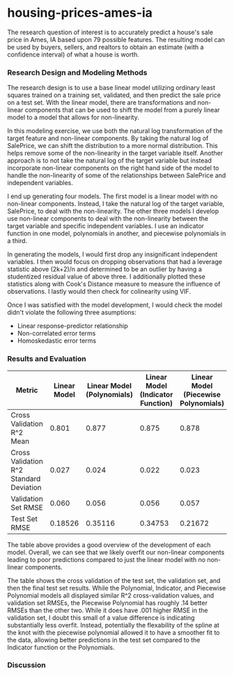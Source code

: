 # housing-prices-ames-ia
The research question of interest is to accurately predict a house's sale price in Ames, IA based upon 79 possible features. The resulting model can be used by buyers, sellers, and realtors to obtain an estimate (with a confidence interval) of what a house is worth. 

### Research Design and Modeling Methods
The research design is to use a base linear model utilizing ordinary least squares trained on a training set, validated, and then predict the sale price on a test set. With the linear model, there are transformations and non-linear components that can be used to shift the model from a purely linear model to a model that allows for non-linearity. 

In this modeling exercise, we use both the natural log transformation of the target feature and non-linear components. By taking the natural log of SalePrice, we can shift the distribution to a more normal distribution. This helps remove some of the non-linearity in the target variable itself. Another approach is to not take the natural log of the target variable but instead incorporate non-linear components on the right hand side of the model to handle the non-linearity of some of the relationships between SalePrice and independent variables. 

I end up generating four models. The first model is a linear model with no non-linear components. Instead, I take the natural log of the target variable, SalePrice, to deal with the non-linearity. The other three models I develop use non-linear components to deal with the non-linearity between the target variable and specific independent variables. I use an indicator function in one model, polynomials in another, and piecewise polynomials in a third. 

In generating the models, I would first drop any insignificant independent variables. I then would focus on dropping observations that had a leverage statistic above (2k+2)/n and determined to be an outlier by having a studentized residual value of above three. I additionally plotted these statistics along with Cook's Distance measure to measure the influence of observations. I lastly would then check for colinearity using VIF. 

Once I was satisfied with the model development, I would check the model didn't violate the following three asumptions:
* Linear response-predictor relationship
* Non-correlated error terms
* Homoskedastic error terms

### Results and Evaluation

| Metric | Linear Model | Linear Model (Polynomials) | Linear Model (Indicator Function) | Linear Model (Piecewise Polynomials) |
|---     | ---          | ---                        |---                                |---                                   |
| Cross Validation R^2 Mean | 0.801 | 0.877 | 0.875 | 0.878 |
| Cross Validation R^2 Standard Deviation | 0.027 | 0.024 | 0.022 | 0.023 |
| Validation Set RMSE | 0.060 | 0.056 | 0.056 | 0.057 |
| Test Set RMSE | 0.18526 | 0.35116 | 0.34753 | 0.21672 |

The table above provides a good overview of the development of each model. Overall, we can see that we likely overfit our non-linear components leading to poor predictions compared to just the linear model with no non-linear components. 

The table shows the cross validation of the test set, the validation set, and then the final test set results. While the Polynomial, Indicator, and Piecewise Polynomial models all displayed similar R^2 cross-validation values, and validation set RMSEs, the Piecewise Polynomial has roughly .14 better RMSEs than the other two. While it does have .001 higher RMSE in the validation set, I doubt this small of a value difference is indicating substantially less overfit. Instead, potentially the flexability of the spline at the knot with the piecewise polynomial allowed it to have a smoother fit to the data, allowing better predictions in the test set compared to the Indicator function or the Polynomials. 

### Discussion
